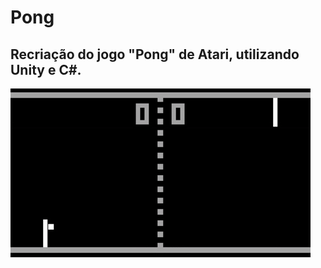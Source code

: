 # Pong
## Recriação do jogo "Pong" de Atari, utilizando Unity e C#.

![Pong Clássico](https://github.com/yuri-akira/Pong/blob/master/pong.gif)
